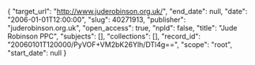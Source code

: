{
  "target_url": "http://www.juderobinson.org.uk/", 
  "end_date": null, 
  "date": "2006-01-01T12:00:00", 
  "slug": 40271913, 
  "publisher": "juderobinson.org.uk", 
  "open_access": true, 
  "npld": false, 
  "title": "Jude Robinson PPC", 
  "subjects": [], 
  "collections": [], 
  "record_id": "20060101T120000/PyVOF+VM2bK26Ylh/DTl4g==", 
  "scope": "root", 
  "start_date": null
}

